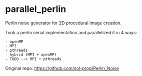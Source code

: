 # parallel_perlin
Perlin noise generator for 2D procedural image creation.

Took a perlin serial implementation and parallelized it in 4 ways:

	- openMP
	- MPI
	- pthreads
	- hybrid (MPI + openMP)
	- TODO --> MPI + pthreads

Original repo: https://github.com/sol-prog/Perlin_Noise
